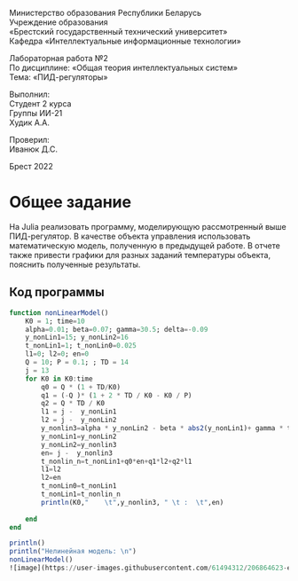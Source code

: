 Министерство образования Республики Беларусь <br/>
Учреждение образования <br/>
«Брестский государственный технический университет» <br/>
Кафедра «Интеллектуальные информационные технологии» <br/>

Лабораторная работа №2 <br/>
По дисциплине: «Общая теория интеллектуальных систем» <br/>
Тема: «ПИД-регуляторы» <br/>

Выполнил: <br/>
Студент 2 курса <br/>
Группы ИИ-21 <br/>
Худик А.А. <br/>

Проверил: <br/>
Иванюк Д.С. <br/>

Брест 2022 <br/>

# Общее задание #
На Julia реализовать программу, моделирующую рассмотренный выше ПИД-регулятор. В качестве объекта управления использовать математическую модель, полученную в предыдущей работе. В отчете также привести графики для разных заданий температуры объекта, пояснить полученные результаты.
## Код программы ##

``` julia
function nonLinearModel()  
    K0 = 1; time=10
    alpha=0.01; beta=0.07; gamma=30.5; delta=-0.09 
    y_nonLin1=15; y_nonLin2=16
    t_nonLin1=1; t_nonLin0=0.025
    l1=0; l2=0; en=0
    Q = 10; P = 0.1; ; TD = 14
    j = 13
    for K0 in K0:time
        q0 = Q * (1 + TD/K0)
        q1 = (-Q )* (1 + 2 * TD / K0 - K0 / P)
        q2 = Q * TD / K0
        l1 = j -  y_nonLin1
        l2 = j -  y_nonLin2
        y_nonlin3=alpha * y_nonLin2 - beta * abs2(y_nonLin1)+ gamma * t_nonLin1 + delta * sin(t_nonLin0)
        y_nonLin1=y_nonLin2
        y_nonLin2=y_nonlin3
        en= j -  y_nonlin3 
        t_nonlin_n=t_nonLin1+q0*en+q1*l2+q2*l1
        l1=l2
        l2=en
        t_nonLin0=t_nonLin1
        t_nonLin1=t_nonlin_n
        println(K0,"    \t",y_nonlin3, " \t :  \t",en) 
        
    end     
end

println()
println("Нелинейная модель: \n")
nonLinearModel() 
![image](https://user-images.githubusercontent.com/61494312/206864623-e96727c9-3ae6-4846-b5ca-19ecc0275f21.svg)
